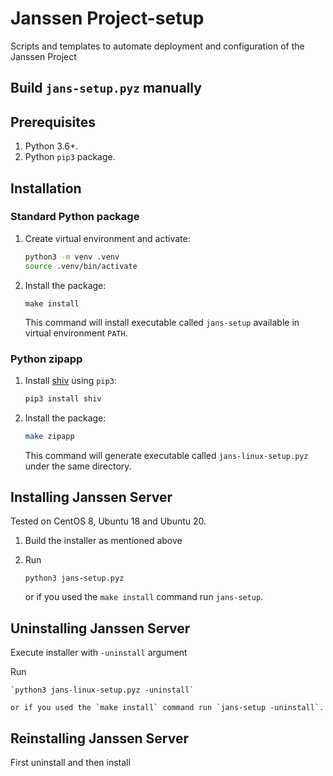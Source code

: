 Janssen Project-setup
=======================

Scripts and templates to automate deployment and configuration of the Janssen Project

## Build `jans-setup.pyz` manually

## Prerequisites

1. Python 3.6+.
2. Python `pip3` package.

## Installation

### Standard Python package

1. Create virtual environment and activate:

    ```sh
    python3 -m venv .venv
    source .venv/bin/activate
    ```

2. Install the package:

    ```
    make install
    ```

    This command will install executable called `jans-setup` available in virtual environment `PATH`.

### Python zipapp

1. Install [shiv](https://shiv.readthedocs.io/) using `pip3`:

    ```sh
    pip3 install shiv
    ```

2. Install the package:

    ```sh
    make zipapp
    ```

    This command will generate executable called `jans-linux-setup.pyz` under the same directory.

Installing Janssen Server
-----------------------

Tested on CentOS 8, Ubuntu 18 and Ubuntu 20.

1. Build the installer as mentioned above

2. Run

    `python3 jans-setup.pyz`
    
    or if you used the `make install` command run `jans-setup`.

Uninstalling Janssen Server
------------------------
Execute installer with `-uninstall` argument

Run

    `python3 jans-linux-setup.pyz -uninstall`

    or if you used the `make install` command run `jans-setup -uninstall`.
    
Reinstalling Janssen Server
------------------------
First uninstall and then install

